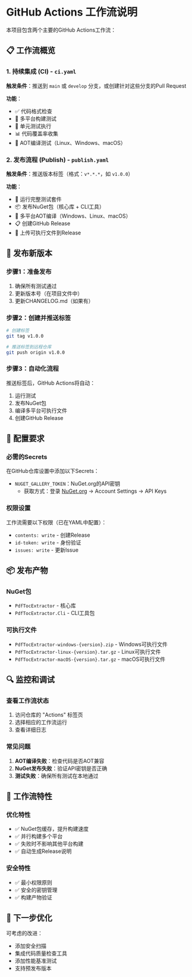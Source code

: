 # GitHub Actions 工作流说明

本项目包含两个主要的GitHub Actions工作流：

## 📋 工作流概览

### 1. 持续集成 (CI) - `ci.yaml`
**触发条件**：推送到 `main` 或 `develop` 分支，或创建针对这些分支的Pull Request

**功能**：
- ✅ 代码格式检查
- 🔨 多平台构建测试
- 🧪 单元测试执行
- 📊 代码覆盖率收集
- 🚀 AOT编译测试（Linux、Windows、macOS）

### 2. 发布流程 (Publish) - `publish.yaml`
**触发条件**：推送版本标签（格式：`v*.*.*`，如 `v1.0.0`）

**功能**：
- 🧪 运行完整测试套件
- 📦 发布NuGet包（核心库 + CLI工具）
- 🔨 多平台AOT编译（Windows、Linux、macOS）
- 📋 创建GitHub Release
- 📁 上传可执行文件到Release

## 🚀 发布新版本

### 步骤1：准备发布
1. 确保所有测试通过
2. 更新版本号（在项目文件中）
3. 更新CHANGELOG.md（如果有）

### 步骤2：创建并推送标签
```bash
# 创建标签
git tag v1.0.0

# 推送标签到远程仓库
git push origin v1.0.0
```

### 步骤3：自动化流程
推送标签后，GitHub Actions将自动：
1. 运行测试
2. 发布NuGet包
3. 编译多平台可执行文件
4. 创建GitHub Release

## 🔧 配置要求

### 必需的Secrets
在GitHub仓库设置中添加以下Secrets：

- `NUGET_GALLERY_TOKEN`：NuGet.org的API密钥
  - 获取方式：登录 [NuGet.org](https://www.nuget.org) → Account Settings → API Keys

### 权限设置
工作流需要以下权限（已在YAML中配置）：
- `contents: write` - 创建Release
- `id-token: write` - 身份验证
- `issues: write` - 更新Issue

## 📦 发布产物

### NuGet包
- `PdfTocExtractor` - 核心库
- `PdfTocExtractor.Cli` - CLI工具包

### 可执行文件
- `PdfTocExtractor-windows-{version}.zip` - Windows可执行文件
- `PdfTocExtractor-linux-{version}.tar.gz` - Linux可执行文件
- `PdfTocExtractor-macOS-{version}.tar.gz` - macOS可执行文件

## 🔍 监控和调试

### 查看工作流状态
1. 访问仓库的 "Actions" 标签页
2. 选择相应的工作流运行
3. 查看详细日志

### 常见问题
1. **AOT编译失败**：检查代码是否AOT兼容
2. **NuGet发布失败**：验证API密钥是否正确
3. **测试失败**：确保所有测试在本地通过

## 📝 工作流特性

### 优化特性
- ✅ NuGet包缓存，提升构建速度
- ✅ 并行构建多个平台
- ✅ 失败时不影响其他平台构建
- ✅ 自动生成Release说明

### 安全特性
- ✅ 最小权限原则
- ✅ 安全的密钥管理
- ✅ 构建产物验证

## 🎯 下一步优化

可考虑的改进：
- 添加安全扫描
- 集成代码质量检查工具
- 添加性能基准测试
- 支持预发布版本
